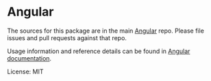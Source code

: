 Angular
=======

The sources for this package are in the main [Angular](https://github.com/angular/angular) repo. Please file issues and
pull requests against that repo.

Usage information and reference details can be found in [Angular documentation](https://angular.io/docs).

License: MIT
